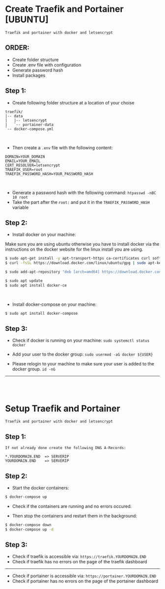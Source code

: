 # Create Traefik and Portainer [UBUNTU]
`Traefik and portainer with docker and letsencrypt`
<br>

## ORDER:
- Create folder structure
- Create .env file with configuration
- Generate password hash
- Install packages

## Step 1:
  - Create following folder structure at a location of your choise

  ```tree
  traefik/
  |-- data
  |   |-- letsencrypt
  |   `-- portainer-data
  `-- docker-compose.yml
  ```
  <br>

  - Then create a `.env` file with the following content:
  ```dotenv
  DOMAIN=YOUR_DOMAIN
  EMAIL=YOUR_EMAIL
  CERT_RESOLVER=letsencrypt
  TRAEFIK_USER=root
  TRAEFIK_PASSWORD_HASH=YOUR_PASSWORD_HASH
  ```
  <br>

  - Generate a password hash with the following command:
  `htpasswd -nBC 10 root`
  - Take the part after the `root:` and put it in the `TRAEFIK_PASSWORD_HASH` variable

## Step 2:
  - Install docker on your machine:
  
  Make sure you are using ubuntu otherwise you have to install docker via the instructions on the docker website for the linux install you are using.

  ```bash
  $ sudo apt-get install -y apt-transport-https ca-certificates curl software-properties-common
  $ curl -fsSL https://download.docker.com/linux/ubuntu/gpg | sudo apt-key add -

  $ sudo add-apt-repository "deb [arch=amd64] https://download.docker.com/linux/ubuntu focal stable"

  $ sudo apt update
  $ sudo apt install docker-ce
  ```
  <br>

  - Install docker-compose on your machine:
  ```bash
  $ sudo apt install docker-compose
  ```

## Step 3:
  - Check if docker is running on your machine:
  `sudo systemctl status docker`

  - Add your user to the docker group:
  `sudo usermod -aG docker ${USER}`

  - Please relogin to your machine to make sure your user is added to the docker group.
  `id -nG`

<hr>
<br>
<br>

# Setup Traefik and Portainer
`Traefik and portainer with docker and letsencrypt`

## Step 1:
  ```DNS
  If not already done create the following DNS A-Records:

  *.YOURDOMAIN.END  => SERVERIP
  YOURDOMAIN.END    => SERVERIP
  ```

## Step 2:
  - Start the docker containers:
  ```bash
  $ docker-compose up
  ```

  - Check if the containers are running and no errors occured:

  - Then stop the containers and restart them in the background:
  ```bash
  $ docker-compose down
  $ docker-compose up -d
  ```

## Step 3:
  - Check if traefik is accessible via:
  `https://traefik.YOURDOMAIN.END`
  - Check if traefik has no errors on the page of the traefik dashboard

  ---
  - Check if portainer is accessible via:
  `https://portainer.YOURDOMAIN.END`
  - Check if portainer has no errors on the page of the portainer dashboard